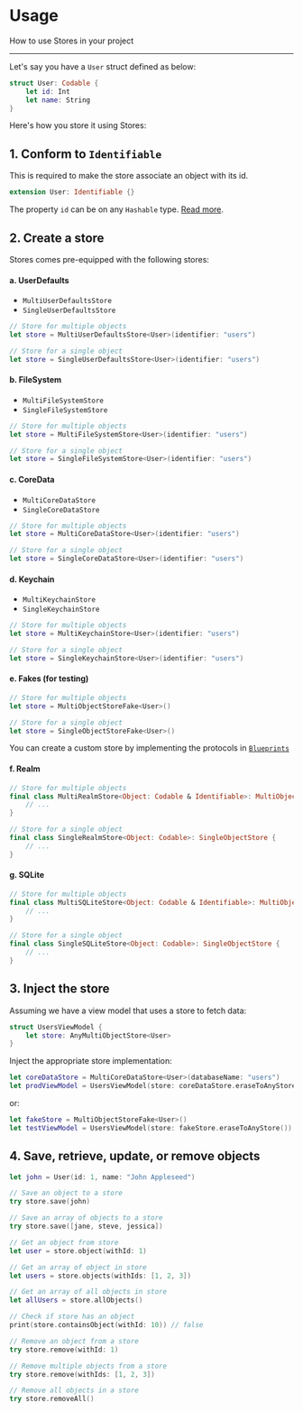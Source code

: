 # Usage

How to use Stores in your project

---

Let's say you have a `User` struct defined as below:

```swift
struct User: Codable {
    let id: Int
    let name: String
}
```

Here's how you store it using Stores:

## 1. Conform to `Identifiable`

This is required to make the store associate an object with its id.

```swift
extension User: Identifiable {}
```

The property `id` can be on any `Hashable` type. [Read more](https://developer.apple.com/documentation/swift/identifiable).

## 2. Create a store

Stores comes pre-equipped with the following stores:

#### a. UserDefaults

- ``MultiUserDefaultsStore``
- ``SingleUserDefaultsStore``

```swift
// Store for multiple objects
let store = MultiUserDefaultsStore<User>(identifier: "users")

// Store for a single object
let store = SingleUserDefaultsStore<User>(identifier: "users")
```

#### b. FileSystem

- ``MultiFileSystemStore``
- ``SingleFileSystemStore``

```swift
// Store for multiple objects
let store = MultiFileSystemStore<User>(identifier: "users")

// Store for a single object
let store = SingleFileSystemStore<User>(identifier: "users")
```

#### c. CoreData

- ``MultiCoreDataStore``
- ``SingleCoreDataStore``

```swift
// Store for multiple objects
let store = MultiCoreDataStore<User>(identifier: "users")

// Store for a single object
let store = SingleCoreDataStore<User>(identifier: "users")
```

#### d. Keychain

- ``MultiKeychainStore``
- ``SingleKeychainStore``

```swift
// Store for multiple objects
let store = MultiKeychainStore<User>(identifier: "users")

// Store for a single object
let store = SingleKeychainStore<User>(identifier: "users")
```

#### e. Fakes (for testing)

```swift
// Store for multiple objects
let store = MultiObjectStoreFake<User>()

// Store for a single object
let store = SingleObjectStoreFake<User>()
```

You can create a custom store by implementing the protocols in [`Blueprints`](https://github.com/omaralbeik/Stores/tree/main/Sources/Blueprints)

#### f. Realm

```swift
// Store for multiple objects
final class MultiRealmStore<Object: Codable & Identifiable>: MultiObjectStore {
    // ...
}

// Store for a single object
final class SingleRealmStore<Object: Codable>: SingleObjectStore {
    // ...
}
```

#### g. SQLite

```swift
// Store for multiple objects
final class MultiSQLiteStore<Object: Codable & Identifiable>: MultiObjectStore {
    // ...
}

// Store for a single object
final class SingleSQLiteStore<Object: Codable>: SingleObjectStore {
    // ...
}
```

## 3. Inject the store

Assuming we have a view model that uses a store to fetch data:

```swift
struct UsersViewModel {
    let store: AnyMultiObjectStore<User>
}
```

Inject the appropriate store implementation:

```swift
let coreDataStore = MultiCoreDataStore<User>(databaseName: "users")
let prodViewModel = UsersViewModel(store: coreDataStore.eraseToAnyStore())
```

or:

```swift
let fakeStore = MultiObjectStoreFake<User>()
let testViewModel = UsersViewModel(store: fakeStore.eraseToAnyStore())
```

## 4. Save, retrieve, update, or remove objects

```swift
let john = User(id: 1, name: "John Appleseed")

// Save an object to a store
try store.save(john)

// Save an array of objects to a store
try store.save([jane, steve, jessica])

// Get an object from store
let user = store.object(withId: 1)

// Get an array of object in store
let users = store.objects(withIds: [1, 2, 3])

// Get an array of all objects in store
let allUsers = store.allObjects()

// Check if store has an object
print(store.containsObject(withId: 10)) // false

// Remove an object from a store
try store.remove(withId: 1)

// Remove multiple objects from a store
try store.remove(withIds: [1, 2, 3])

// Remove all objects in a store
try store.removeAll()
```
